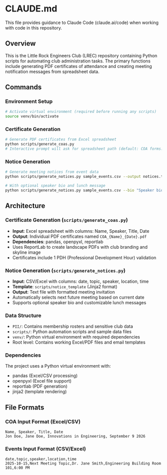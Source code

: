 # CLAUDE.md

This file provides guidance to Claude Code (claude.ai/code) when working with code in this repository.

## Overview

This is the Little Rock Engineers Club (LREC) repository containing Python scripts for automating club administration tasks. The primary functions include generating PDF certificates of attendance and creating meeting notification messages from spreadsheet data.

## Commands

### Environment Setup
```bash
# Activate virtual environment (required before running any scripts)
source venv/bin/activate
```

### Certificate Generation
```bash
# Generate PDF certificates from Excel spreadsheet
python scripts/generate_coas.py
# Interactive prompt will ask for spreadsheet path (default: COA forms.xlsx)
```

### Notice Generation
```bash
# Generate meeting notices from event data
python scripts/generate_notices.py sample_events.csv --output notices.txt

# With optional speaker bio and lunch message
python scripts/generate_notices.py sample_events.csv --bio "Speaker bio text" --lunch-provided --output notices.txt
```

## Architecture

### Certificate Generation (`scripts/generate_coas.py`)
- **Input**: Excel spreadsheet with columns: Name, Speaker, Title, Date
- **Output**: Individual PDF certificates named `COA_{Name}_{Date}.pdf`
- **Dependencies**: pandas, openpyxl, reportlab
- Uses ReportLab to create landscape PDFs with club branding and skyline image
- Certificates include 1 PDH (Professional Development Hour) validation

### Notice Generation (`scripts/generate_notices.py`)
- **Input**: CSV/Excel with columns: date, topic, speaker, location, time
- **Template**: `scripts/notice_template` (Jinja2 format)
- **Output**: Text file with formatted meeting invitation
- Automatically selects next future meeting based on current date
- Supports optional speaker bio and customizable lunch messages

### Data Structure
- `PII/`: Contains membership rosters and sensitive club data
- `scripts/`: Python automation scripts and sample data files
- `venv/`: Python virtual environment with required dependencies
- Root level: Contains working Excel/PDF files and email templates

### Dependencies
The project uses a Python virtual environment with:
- pandas (Excel/CSV processing)
- openpyxl (Excel file support)
- reportlab (PDF generation)
- jinja2 (template rendering)

## File Formats

### COA Input Format (Excel/CSV)
```
Name, Speaker, Title, Date
Jon Doe, Jane Doe, Innovations in Engineering, September 9 2026
```

### Events Input Format (CSV/Excel)
```
date,topic,speaker,location,time
2025-10-15,Next Meeting Topic,Dr. Jane Smith,Engineering Building Room 101,6:00 PM
```